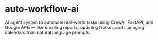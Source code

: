 # auto-workflow-ai
AI agent system to automate real-world tasks using CrewAI, FastAPI, and Google APIs — like emailing reports, updating Notion, and managing calendars from natural language prompts.
